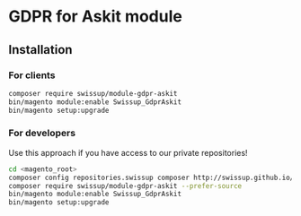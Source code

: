 # GDPR for Askit module

## Installation

### For clients

```bash
composer require swissup/module-gdpr-askit
bin/magento module:enable Swissup_GdprAskit
bin/magento setup:upgrade
```

### For developers

Use this approach if you have access to our private repositories!

```bash
cd <magento_root>
composer config repositories.swissup composer http://swissup.github.io/packages/
composer require swissup/module-gdpr-askit --prefer-source
bin/magento module:enable Swissup_GdprAskit
bin/magento setup:upgrade
```
